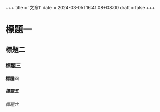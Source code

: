 +++
title = '文章1'
date = 2024-03-05T16:41:08+08:00
draft = false
+++

# 標題一
## 標題二
###  標題三
#### 標題四
##### 標題五
###### 標題六